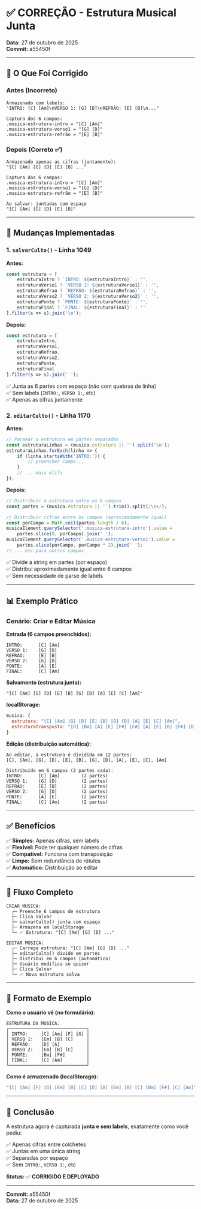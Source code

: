 # ✅ CORREÇÃO - Estrutura Musical Junta

**Data:** 27 de outubro de 2025  
**Commit:** a55450f

---

## 🔧 O Que Foi Corrigido

### Antes (Incorreto)
```
Armazenado com labels:
"INTRO: [C] [Am]\nVERSO 1: [G] [D]\nREFRÃO: [E] [B]\n..."

Captura dos 6 campos:
.musica-estrutura-intro = "[C] [Am]"
.musica-estrutura-verso1 = "[G] [D]"
.musica-estrutura-refrão = "[E] [B]"
```

### Depois (Correto ✅)
```
Armazenado apenas as cifras (juntamente):
"[C] [Am] [G] [D] [E] [B] ..."

Captura dos 6 campos:
.musica-estrutura-intro = "[C] [Am]"
.musica-estrutura-verso1 = "[G] [D]"
.musica-estrutura-refrão = "[E] [B]"

Ao salvar: juntadas com espaço
"[C] [Am] [G] [D] [E] [B]"
```

---

## 📝 Mudanças Implementadas

### 1. `salvarCulto()` - Linha 1049
**Antes:**
```javascript
const estrutura = [
    estruturaIntro ? `INTRO: ${estruturaIntro}` : '',
    estruturaVerso1 ? `VERSO 1: ${estruturaVerso1}` : '',
    estruturaRefrao ? `REFRÃO: ${estruturaRefrao}` : '',
    estruturaVerso2 ? `VERSO 2: ${estruturaVerso2}` : '',
    estruturaPonte ? `PONTE: ${estruturaPonte}` : '',
    estruturaFinal ? `FINAL: ${estruturaFinal}` : ''
].filter(s => s).join('\n');
```

**Depois:**
```javascript
const estrutura = [
    estruturaIntro,
    estruturaVerso1,
    estruturaRefrao,
    estruturaVerso2,
    estruturaPonte,
    estruturaFinal
].filter(s => s).join(' ');
```

✅ Junta as 6 partes com espaço (não com quebras de linha)  
✅ Sem labels (`INTRO:`, `VERSO 1:`, etc)  
✅ Apenas as cifras juntamente

### 2. `editarCulto()` - Linha 1170
**Antes:**
```javascript
// Parsear a estrutura em partes separadas
const estruturaLinhas = (musica.estrutura || '').split('\n');
estruturaLinhas.forEach(linha => {
    if (linha.startsWith('INTRO:')) {
        // preencher campo...
    }
    // ... mais elifs
});
```

**Depois:**
```javascript
// Distribuir a estrutura entre os 6 campos
const partes = (musica.estrutura || '').trim().split(/\s+/);

// Distribuir cifras entre os campos (aproximadamente igual)
const porCampo = Math.ceil(partes.length / 6);
musicaElement.querySelector('.musica-estrutura-intro').value = 
    partes.slice(0, porCampo).join(' ');
musicaElement.querySelector('.musica-estrutura-verso1').value = 
    partes.slice(porCampo, porCampo * 2).join(' ');
// ... etc para outros campos
```

✅ Divide a string em partes (por espaço)  
✅ Distribui aproximadamente igual entre 6 campos  
✅ Sem necessidade de parse de labels

---

## 📊 Exemplo Prático

### Cenário: Criar e Editar Música

**Entrada (6 campos preenchidos):**
```
INTRO:      [C] [Am]
VERSO 1:    [G] [D]
REFRÃO:     [E] [B]
VERSO 2:    [G] [D]
PONTE:      [A] [E]
FINAL:      [C] [Am]
```

**Salvamento (estrutura junta):**
```
"[C] [Am] [G] [D] [E] [B] [G] [D] [A] [E] [C] [Am]"
```

**localStorage:**
```javascript
musica: {
  estrutura: "[C] [Am] [G] [D] [E] [B] [G] [D] [A] [E] [C] [Am]",
  estruturaTransposta: "[D] [Bm] [A] [E] [F#] [C#] [A] [E] [B] [F#] [D] [Bm]"
}
```

**Edição (distribuição automática):**
```
Ao editar, a estrutura é dividida em 12 partes:
[C], [Am], [G], [D], [E], [B], [G], [D], [A], [E], [C], [Am]

Distribuído em 6 campos (2 partes cada):
INTRO:      [C] [Am]        (2 partes)
VERSO 1:    [G] [D]         (2 partes)
REFRÃO:     [E] [B]         (2 partes)
VERSO 2:    [G] [D]         (2 partes)
PONTE:      [A] [E]         (2 partes)
FINAL:      [C] [Am]        (2 partes)
```

---

## ✅ Benefícios

✅ **Simples:** Apenas cifras, sem labels  
✅ **Flexível:** Pode ter qualquer número de cifras  
✅ **Compatível:** Funciona com transposição  
✅ **Limpo:** Sem redundância de rótulos  
✅ **Automático:** Distribuição ao editar  

---

## 🔄 Fluxo Completo

```
CRIAR MÚSICA:
  ┌─ Preenche 6 campos de estrutura
  ├─ Clica Salvar
  ├─ salvarCulto() junta com espaço
  ├─ Armazena em localStorage
  └─ ✅ Estrutura: "[C] [Am] [G] [D] ..."

EDITAR MÚSICA:
  ┌─ Carrega estrutura: "[C] [Am] [G] [D] ..."
  ├─ editarCulto() divide em partes
  ├─ Distribui em 6 campos (automático)
  ├─ Usuário modifica se quiser
  ├─ Clica Salvar
  └─ ✅ Nova estrutura salva
```

---

## 📱 Formato de Exemplo

**Como o usuário vê (no formulário):**
```
ESTRUTURA DA MÚSICA:
┌─────────────────────────────┐
│ INTRO:     [C] [Am] [F] [G] │
│ VERSO 1:   [Em] [B] [C]     │
│ REFRÃO:    [D] [A]          │
│ VERSO 2:   [Em] [B] [C]     │
│ PONTE:     [Bm] [F#]        │
│ FINAL:     [C] [Am]         │
└─────────────────────────────┘
```

**Como é armazenado (localStorage):**
```javascript
"[C] [Am] [F] [G] [Em] [B] [C] [D] [A] [Em] [B] [C] [Bm] [F#] [C] [Am]"
```

---

## 🎯 Conclusão

A estrutura agora é capturada **junta e sem labels**, exatamente como você pediu:

✅ Apenas cifras entre colchetes  
✅ Juntas em uma única string  
✅ Separadas por espaço  
✅ Sem `INTRO:`, `VERSO 1:`, etc  

**Status:** ✅ **CORRIGIDO E DEPLOYADO**

---

**Commit:** a55450f  
**Data:** 27 de outubro de 2025
